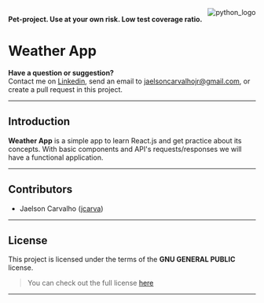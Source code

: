 <a href="http://www.nytimes.com/weather/">
    <img src="https://ssl.gstatic.com/onebox/weather/64/partly_cloudy.png" alt="python_logo" title="Python Programmin Language" align="right" />
</a>

**Pet-project. Use at your own risk. Low test coverage ratio.**

# Weather App

**Have a question or suggestion?**																												
Contact me on [Linkedin](https://www.linkedin.com/in/jaelson-carvalho-4b84a3a2?trk=nav_responsive_tab_profile_pic), send an email to jaelsoncarvalhojr@gmail.com, or create a pull request in this project.

---

## Introduction

**Weather App** is a simple app to learn React.js and get practice about its concepts. With basic components and API's requests/responses we will have a functional application.

---

## Contributors

* Jaelson Carvalho ([jcarva](https://github.com/jcarva))

---

## License

This project is licensed under the terms of the **GNU GENERAL PUBLIC** license.
>You can check out the full license [here](https://github.com/jcarva/weather_app/blob/master/LICENSE)

---
